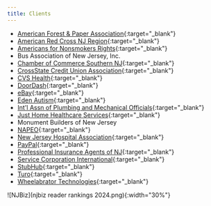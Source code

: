 ```yaml
---
title: Clients
---
```


- [American Forest & Paper Association](http://www.afandpa.org/){:target="_blank"}
- [American Red Cross NJ Region](http://www.redcross.org/local/new-jersey.html/){:target="_blank"}
- [Americans for Nonsmokers Rights](http://www.no-smoke.org/){:target="_blank"}
- Bus Association of New Jersey, Inc.
- [Chamber of Commerce Southern NJ](http://www.chambersnj.com/){:target="_blank"}
- [CrossState Credit Union Association](http://www.crossstate.org/Home){:target="_blank"}
- [CVS Health](http://www.cvshealth.com/){:target="_blank"}
- [DoorDash](http://www.doordash.com/){:target="_blank"}
- [eBay](http://www.ebay.com/){:target="_blank"}
- [Eden Autism](http://www.edenautism.org/){:target="_blank"}
- [Int\'l Assn of Plumbing and Mechanical Officials](http://www.iapmo.org/){:target="_blank"}
- [Just Home Healthcare Services](http://www.jhcare.org/){:target="_blank"}
- Monument Builders of New Jersey
- [NAPEO](http://www.napeo.org/){:target="_blank"}
- [New Jersey Hospital Association](http://www.njha.com/){:target="_blank"}
- [PayPal](https://www.paypal.com/){:target="_blank"}
- [Professional Insurance Agents of NJ](https://www.pia.org/NJ/){:target="_blank"}
- [Service Corporation International](http://www.sci-corp.com/){:target="_blank"}
- [StubHub](http://www.stubhub.com/){:target="_blank"}
- [Turo](http://www.turo.com/){:target="_blank"}
- [Wheelabrator Technologies](http://www.wtienergy.com/){:target="_blank"}

![NJBiz](njbiz reader rankings 2024.png){:width="30%"}
